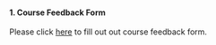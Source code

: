 <head><base target="_blank"> </head>

#### 1. Course Feedback Form

Please click [here](https://www.surveymonkey.com/r/iydwtfp) to fill out out course feedback form.

#### 

  



